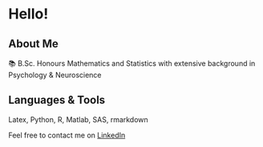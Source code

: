 # Hello!

## About Me

:books: B.Sc. Honours Mathematics and Statistics with extensive background in Psychology & Neuroscience

## Languages & Tools

Latex, Python, R, Matlab, SAS, rmarkdown


Feel free to contact me on [LinkedIn](https://www.linkedin.com/in/gheeda-mourtada-bb774b214/)
